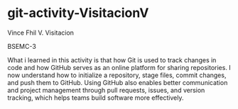 # git-activity-VisitacionV
Vince Fhil V. Visitacion

BSEMC-3

What i learned in this activity is that how Git is used to track changes in code and how GitHub serves as an online platform for sharing repositories. I now understand how to initialize a repository, stage files, commit changes, and push them to GitHub. Using GitHub also enables better communication and project management through pull requests, issues, and version tracking, which helps teams build software more effectively.
